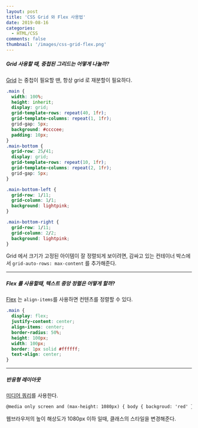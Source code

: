```yaml
---
layout: post
title: 'CSS Grid 와 Flex 사용법'
date: 2019-08-16
categories:
  - HTML/CSS
comments: false
thumbnail: '/images/css-grid-flex.png'
---
```


##### Grid 사용할 때, 중첩된 그리드는 어떻게 나눌까?

[Grid](https://developer.mozilla.org/ko/docs/Web/CSS/grid) 는 중첩이 필요할 땐, 항상 grid 로 재분할이 필요하다.

```css
.main {
  width: 100%;
  height: inherit;
  display: grid;
  grid-template-rows: repeat(40, 1fr);
  grid-template-columns: repeat(1, 1fr);
  grid-gap: 5px;
  background: #ccccee;
  padding: 10px;
}
.main-bottom {
  grid-row: 25/41;
  display: grid;
  grid-template-rows: repeat(10, 1fr);
  grid-template-columns: repeat(2, 1fr);
  grid-gap: 5px;
}

.main-bottom-left {
  grid-row: 1/11;
  grid-column: 1/1;
  background: lightpink;
}

.main-bottom-right {
  grid-row: 1/11;
  grid-column: 2/2;
  background: lightpink;
}
```

Grid 에서 크기가 고정된 아이템이 잘 정렬되게 보이려면, 감싸고 있는 컨테이너 박스에서 `grid-auto-rows: max-content` 를 추가해준다.

---

##### Flex 를 사용할때, 텍스트 중앙 정렬은 어떻게 할까?

[Flex](https://developer.mozilla.org/ko/docs/Web/CSS/flex) 는 `align-items`를 사용하면 컨텐츠를 정렬할 수 있다.

```css
.main {
  display: flex;
  justify-content: center;
  align-items: center;
  border-radius: 50%;
  height: 100px;
  width: 100px;
  border: 1px solid #ffffff;
  text-align: center;
}
```

---

##### 반응형 레이아웃

[미디어 쿼리](https://developer.mozilla.org/ko/docs/Learn/CSS/CSS_layout/Media_queries)를 사용한다.

```html
@media only screen and (max-height: 1080px) { body { backgroud: 'red' } }
```

웹브라우저의 높이 해상도가 1080px 이하 일때, 클래스의 스타일을 변경해준다.
